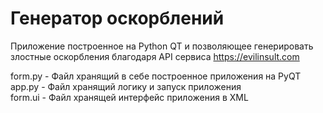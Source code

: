 # Генератор оскорблений
Приложение построенное на Python QT и позволяющее генерировать злостные оскорбления благодаря API сервиса https://evilinsult.com 
  
form.py - Файл хранящий в себе построенное приложения на PyQT  
app.py - Файл хранящий логику и запуск приложения  
form.ui - Файл хранящей интерфейс приложения в XML  
